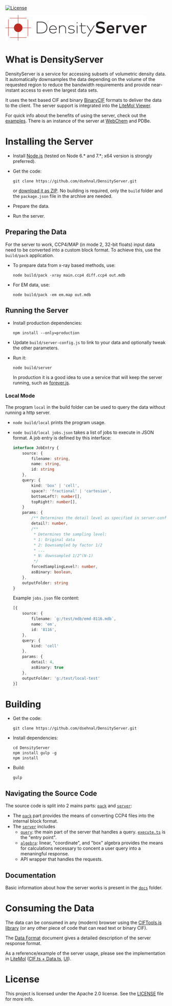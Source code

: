 [![License](https://img.shields.io/badge/License-Apache%202.0-blue.svg?style=flat)](https://github.com/dsehnal/DensityServer/blob/master/LICENSE)

![DensityServer](logo.png)

What is DensityServer
=====================

DensityServer is a service for accessing subsets of volumetric density data. It automatically downsamples the data depending on the volume of the requested region to reduce the bandwidth requirements and provide near-instant access to even the largest data sets.

It uses the text based CIF and binary [BinaryCIF](https://github.com/dsehnal/BinaryCIF) formats to deliver the data to the client. The server support is integrated into the 
[LiteMol Viewer](https://github.com/dsehnal/LiteMol).

For quick info about the benefits of using the server, check out the [examples](docs/examples.md). There is an instance of the server at [WebChem](https://webchem.ncbr.muni.cz/DensityServer/) and PDBe.

Installing the Server 
=====================

- Install [Node.js](https://nodejs.org/en/) (tested on Node 6.* and 7.*; x64 version is strongly preferred).
- Get the code:

    ```
    git clone https://github.com/dsehnal/DensityServer.git
    ```
    or [download it as ZIP](https://github.com/dsehnal/DensityServer/archive/master.zip). No building is required, only the `build` folder and the ``package.json`` file in the archive are needed.

- Prepare the data.
- Run the server.

Preparing the Data
------------------

For the server to work, CCP4/MAP (in mode 2, 32-bit floats) input data need to be converted into a custom block format. 
To achieve this, use the ``build/pack`` application.

- To prepare data from x-ray based methods, use: 

    ```
    node build/pack -xray main.ccp4 diff.ccp4 out.mdb
    ```

- For EM data, use:

    ```
    node build/pack -em em.map out.mdb
    ```

Running the Server
------------------

- Install production dependencies:

   ```
   npm install --only=production
   ```

- Update ``build/server-config.js`` to link to your data and optionally tweak the other parameters.

- Run it:

    ```
    node build/server
    ```

    In production it is a good idea to use a service that will keep the server running, such as [forever.js](https://github.com/foreverjs/forever).

### Local Mode

The program ``local`` in the build folder can be used to query the data without running a http server.

- ``node build/local`` prints the program usage.
- ``node build/local jobs.json`` takes a list of jobs to execute in JSON format. A job entry is defined by this interface:

    ```TypeScript
    interface JobEntry {
        source: {
            filename: string,    
            name: string,
            id: string
        },
        query: {
            kind: 'box' | 'cell',
            space?: 'fractional' | 'cartesian',
            bottomLeft?: number[],
            topRight?: number[],
        }
        params: {
            /** Determines the detail level as specified in server-config */
            detail?: number,
            /** 
             * Determines the sampling level:
             * 1: Original data
             * 2: Downsampled by factor 1/2
             * ...
             * N: downsampled 1/2^(N-1)
             */
            forcedSamplingLevel?: number,
            asBinary: boolean,
        },
        outputFolder: string
    }
    ```

    Example ``jobs.json`` file content:

    ```TypeScript
    [{
        source: {
            filename: `g:/test/mdb/emd-8116.mdb`,
            name: 'em',
            id: '8116',
        },
        query: {
            kind: 'cell'
        },
        params: {
            detail: 4,
            asBinary: true
        },
        outputFolder: 'g:/test/local-test'
    }]
    ```

Building
========

- Get the code:

    ```
    git clone https://github.com/dsehnal/DensityServer.git
    ```

- Install dependencies:

    ```
    cd DensityServer
    npm install gulp -g
    npm install
    ```

- Build:

    ```
    gulp
    ```

## Navigating the Source Code

The source code is split into 2 mains parts: [``pack``](src/pack) and [``server``](src/server):

- The [``pack``](src/pack) part provides the means of converting CCP4 files into the internal block format.
- The [``server``](src/server) includes
  - [``query``](src/server/query): the main part of the server that handles a query. [``execute.ts``](src/server/query/execute.ts) is the "entry point".
  - [``algebra``](src/server/algebra): linear, "coordinate", and "box" algebra provides the means for calculations necessary to concent a user query into a menaningful response.
  - API wrapper that handles the requests.

## Documentation

Basic information about how the server works is present in the [``docs``](src/docs) folder.

Consuming the Data 
==================

The data can be consumed in any (modern) browser using the [CIFTools.js library](https://github.com/dsehnal/CIFTools.js) (or any other piece of code that can read text or binary CIF).

The [Data Format](docs/DataFormat.md) document gives a detailed description of the server response format.

As a reference/example of the server usage, please see the implementation in [LiteMol](https://github.com/dsehnal/LiteMol) ([CIF.ts + Data.ts](https://github.com/dsehnal/LiteMol/tree/master/src/lib/Core/Formats/Density), [UI](https://github.com/dsehnal/LiteMol/tree/master/src/Viewer/Extensions/DensityStreaming)).

License
=======

This project is licensed under the Apache 2.0 license. See the [LICENSE](https://github.com/dsehnal/DensityServer/blob/master/LICENSE) file for more info.